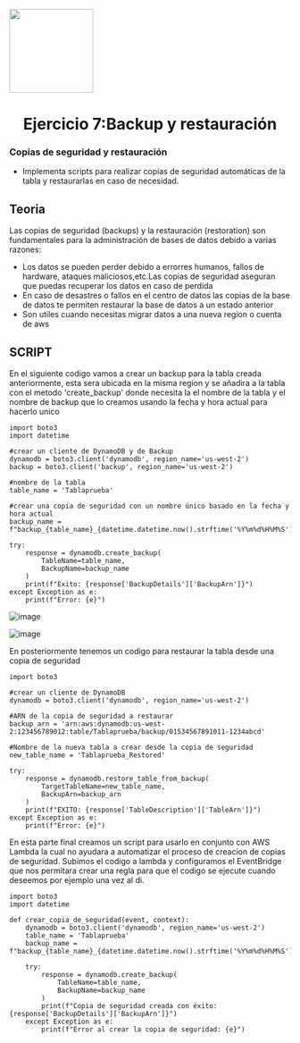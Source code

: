 <p align="left""><img src="https://semanadelcannabis.cayetano.edu.pe/assets/img/logo-upch.png" width="150">
<h1 align="center">Ejercicio 7:Backup y restauración</h1>
</p>


<h3>Copias de seguridad y restauración</h3>
<ul>
<li>Implementa scripts para realizar copias de seguridad automáticas de la tabla y restaurarlas en caso de necesidad.</li>
</ul>
<h2>
Teoria
</h2>
<p>
Las copias de seguridad (backups) y la restauración (restoration) son fundamentales para la administración de bases de datos debido a varias razones:
</p>
<ul>
<li>Los datos se pueden perder debido a errorres humanos, fallos de hardware, ataques maliciosos,etc.Las copias de seguridad aseguran que puedas recuperar los datos en caso de perdida</li>
<li>En caso de desastres o fallos en el centro de datos las copias de la base de datos te permiten restaurar la base de datos a un estado anterior</li>
<li>Son utiles cuando necesitas migrar datos a una nueva region o cuenta de aws</li>
</ul>
<h2>SCRIPT</h2>

<p>
En el siguiente codigo vamos a crear un backup para la tabla creada anteriormente, esta sera ubicada en la misma region y se añadira a la tabla con el metodo 'create_backup' donde necesita la el nombre de la tabla y el nombre de backup que lo creamos usando la fecha y hora actual para hacerlo unico
</p>

```
import boto3
import datetime

#crear un cliente de DynamoDB y de Backup
dynamodb = boto3.client('dynamodb', region_name='us-west-2')
backup = boto3.client('backup', region_name='us-west-2')

#nombre de la tabla
table_name = 'Tablaprueba'

#crear una copia de seguridad con un nombre único basado en la fecha y hora actual
backup_name = f"backup_{table_name}_{datetime.datetime.now().strftime('%Y%m%d%H%M%S')}"

try:
    response = dynamodb.create_backup(
        TableName=table_name,
        BackupName=backup_name
    )
    print(f"Exito: {response['BackupDetails']['BackupArn']}")
except Exception as e:
    print(f"Error: {e}")
```

![image](https://github.com/JoseCuevaRamos/Proyecto_AWS/assets/150297438/4edb92eb-fa0e-490a-b864-2dff08b3e320)

![image](https://github.com/JoseCuevaRamos/Proyecto_AWS/assets/150297438/400023cd-1478-453f-b725-1480985931b3)


<p>
En posteriormente tenemos un codigo para restaurar la tabla desde una copia de seguridad
</p>

```
import boto3

#crear un cliente de DynamoDB
dynamodb = boto3.client('dynamodb', region_name='us-west-2')

#ARN de la copia de seguridad a restaurar
backup_arn = 'arn:aws:dynamodb:us-west-2:123456789012:table/Tablaprueba/backup/01534567891011-1234abcd'

#Nombre de la nueva tabla a crear desde la copia de seguridad
new_table_name = 'Tablaprueba_Restored'

try:
    response = dynamodb.restore_table_from_backup(
        TargetTableName=new_table_name,
        BackupArn=backup_arn
    )
    print(f"EXITO: {response['TableDescription']['TableArn']}")
except Exception as e:
    print(f"Error: {e}")
```
<p>
En esta parte final creamos un script para usarlo en conjunto con AWS Lambda la cual no ayudara a automatizar el proceso de creacion de copias de seguridad. Subimos el codigo a lambda y configuramos el EventBridge que nos permitara crear una regla para que el codigo se ejecute cuando deseemos por ejemplo una vez al di.
</p>

```
import boto3
import datetime

def crear_copia_de_seguridad(event, context):
    dynamodb = boto3.client('dynamodb', region_name='us-west-2')
    table_name = 'Tablaprueba'
    backup_name = f"backup_{table_name}_{datetime.datetime.now().strftime('%Y%m%d%H%M%S')}"

    try:
        response = dynamodb.create_backup(
            TableName=table_name,
            BackupName=backup_name
        )
        print(f"Copia de seguridad creada con éxito: {response['BackupDetails']['BackupArn']}")
    except Exception as e:
        print(f"Error al crear la copia de seguridad: {e}")

```

